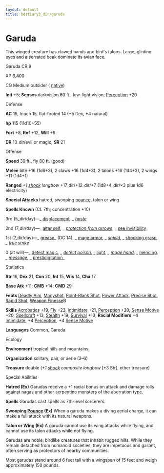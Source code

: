 ```yaml
---
layout: default
title: bestiary3_dir/garuda
---
```

# Garuda

This winged creature has clawed hands and bird's talons. Large, glinting eyes and a serrated beak dominate its avian face.

Garuda CR 9

XP 6,400

CG Medium outsider ( [native](monsters_dir/creatureTypes#_native-subtype))

**Init** +5; **Senses** darkvision 60 ft., low-light vision; [Perception](skills_dir/perception#_perception) +20

Defense

**AC** 19, touch 15, flat-footed 14 (+5 Dex, +4 natural)

**hp** 115 (11d10+55)

**Fort** +8, **Ref** +12, **Will** +9

**DR** 10_dir/evil or magic; **SR** 21

Offense

**Speed** 30 ft., fly 80 ft. (good)

**Melee** bite +16 (1d6+3), 2 claws +16 (1d4+3), 2 talons +16 (1d4+3), 2 wings +11 (1d4+1)

**Ranged** _+1 [shock](magicItems_dir/weapons#_weapons-shock) longbow_ +17_dir/+12_dir/+7 (1d8+4_dir/×3 plus 1d6 electricity)

**Special Attacks** hatred, swooping [pounce](monsters_dir/universalMonsterRules#_pounce), talon or wing

**Spells Known** (CL 7th; concentration +10)

3rd (5_dir/day)—_ [displacement](spells_dir/displacement#_displacement)_, _ [haste](spells_dir/haste#_haste)_

2nd (7_dir/day)—_ [alter self](spells_dir/alterSelf#_alter-self)_, _ [protection from arrows](spells_dir/protectionFromArrows#_protection-from-arrows)_, _ [see invisibility](spells_dir/seeInvisibility#_see-invisibility)_

1st (7_dir/day)—_ [grease](spells_dir/grease#_grease)_ (DC 14), _ [mage armor](spells_dir/mageArmor#_mage-armor)_, _ [shield](spells_dir/shield#_shield)_, _ [shocking grasp](spells_dir/shockingGrasp#_shocking-grasp)_, _ [true strike](spells_dir/trueStrike#_true-strike)_

0 (at will)—_ [detect magic](spells_dir/detectMagic#_detect-magic)_, _ [detect poison](spells_dir/detectPoison#_detect-poison)_, _ [light](spells_dir/light#_light)_, _ [mage hand](spells_dir/mageHand#_mage-hand)_, _ [mending](spells_dir/mending#_mending)_, _ [message](spells_dir/message#_message)_, _ [prestidigitation](spells_dir/prestidigitation#_prestidigitation)_

Statistics

**Str** 16, **Dex** 21, **Con** 20, **Int** 15, **Wis** 14, **Cha** 17

**Base Atk** +11; **CMB** +14; **CMD** 29

**Feats** [Deadly Aim](feats#_deadly-aim), [Manyshot](feats#_manyshot), [Point-Blank Shot](feats#_point-blank-shot), [Power Attack](feats#_power-attack), [Precise Shot](feats#_precise-shot), [Rapid Shot](feats#_rapid-shot), [Weapon Finesse](feats#_weapon-finesse)B

**Skills** [Acrobatics](skills_dir/acrobatics#_acrobatics) +19, [Fly](skills_dir/fly#_fly) +23, [Intimidate](skills_dir/intimidate#_intimidate) +21, [Perception](skills_dir/perception#_perception) +20, [Sense Motive](skills_dir/senseMotive#_sense-motive) +20, [Spellcraft](skills_dir/spellcraft#_spellcraft) +13, [Stealth](skills_dir/stealth#_stealth) +19, [Survival](skills_dir/survival#_survival) +13; **Racial Modifiers** +4 [Intimidate](skills_dir/intimidate#_intimidate), +4 [Perception](skills_dir/perception#_perception), +4 [Sense Motive](skills_dir/senseMotive#_sense-motive)

**Languages** Common, Garuda

Ecology

**Environment** tropical hills and mountains

**Organization** solitary, pair, or aerie (3–6)

**Treasure** double (_+1 [shock](magicItems_dir/weapons#_weapons-shock) composite longbow_ [+3 Str], other treasure)

Special Abilities

**Hatred (Ex)** Garudas receive a +1 racial bonus on attack and damage rolls against nagas and other serpentine monsters of the aberration type.

**Spells** Garudas cast spells as 7th-level sorcerers.

**Swooping [Pounce](monsters_dir/universalMonsterRules#_pounce) (Ex)** When a garuda makes a diving aerial charge, it can make a full attack with its natural weapons.

**Talon or Wing (Ex)** A garuda cannot use its wing attacks while flying, and cannot use its talon attacks while not flying.

Garudas are noble, birdlike creatures that inhabit rugged hills. While they remain detached from humanoid societies, they are impetuous and gallant, often serving as protectors of nearby communities.

Most garudas stand around 6 feet tall with a wingspan of 15 feet and weigh approximately 150 pounds.

